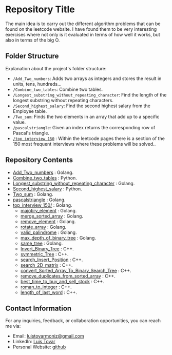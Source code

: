 # Repository Title

The main idea is to carry out the different algorithm problems that can be found on the leetcode website. I have found them to be very interesting exercises where not only is it evaluated in terms of how well it works, but also in terms of the big O.

## Folder Structure

Explanation about the project's folder structure:

- `/Add_Two_numbers`: Adds two arrays as integers and stores the result in units, tens, hundreds...
- `/Combine_two_tables`: Combine two tables.
- `/Longest_substring_without_repeating_character`: Find the length of the longest substring without repeating characters.
- `/Second_highest_salary`: Find the second highest salary from the Employee table.
- `/Two_sum`: Finds the two elements in an array that add up to a specific value.
- `/pascalstriangle`: Given an index returns the corresponding row of Pascal's triangle.
- [`/top_interview_150`](https://github.com/ltovarm/leetcode/tree/master/top_interview_150) : Within the leetcode pages there is a section of the 150 most frequent interviews where these problems will be solved..

## Repository Contents

- [Add_Two_numbers](https://github.com/ltovarm/leetcode/tree/master/Add_Two_numbers) : Golang.
- [Combine_two_tables](https://github.com/ltovarm/leetcode/tree/master/Combine_two_tables) : Python.
- [Longest_substring_without_repeating_character](https://github.com/ltovarm/leetcode/tree/master/Longest_substring_without_repeating_character) : Golang.
- [Second_highest_salary](https://github.com/ltovarm/leetcode/tree/master/Second_highest_salary) : Python.
- [Two_sum](https://github.com/ltovarm/leetcode/tree/master/Two_sum) : Golang.
- [pascalstriangle](https://github.com/ltovarm/leetcode/tree/master/pascalstriangle) : Golang.
- [top_interview_150/](https://github.com/ltovarm/leetcode/tree/master/top_interview_150) : Golang.
  - [majotiry_element](https://github.com/ltovarm/leetcode/tree/master/top_interview_150/majotiry_element) : Golang.
  - [merge_sorted_array](https://github.com/ltovarm/leetcode/tree/master/top_interview_150/merge_sorted_array) : Golang.
  - [remove_element](https://github.com/ltovarm/leetcode/tree/master/top_interview_150/remove_element) : Golang.
  - [rotate_array](https://github.com/ltovarm/leetcode/tree/master/top_interview_150/rotate_array) : Golang.
  - [valid_palindrome](https://github.com/ltovarm/leetcode/tree/master/top_interview_150/valid_palindrome) : Golang.
  - [max_depth_of_binary_tree](https://github.com/ltovarm/leetcode/tree/master/top_interview_150/max_depth_of_binary_tree) : Golang.
  - [same_tree](https://github.com/ltovarm/leetcode/tree/master/top_interview_150/same_tree) : Golang.
  - [Invert_Binary_Tree](https://github.com/ltovarm/leetcode/tree/master/top_interview_150/Invert_Binary_Tree) : C++.
  - [symmetric_Tree](https://github.com/ltovarm/leetcode/tree/master/top_interview_150/symmetric_Tree) : C++.
  - [search_Insert_Position](<https://github.com/ltovarm/leetcode/tree/master/top_interview_150/search_Insert_Positione>) : C++.
  - [search_2D_matrix](<https://github.com/ltovarm/leetcode/tree/master/top_interview_150/search_2D_matrix>) : C++.
  - [convert_Sorted_Array_To_Binary_Search_Tree](<https://github.com/ltovarm/leetcode/tree/master/top_interview_150/convert_Sorted_Array_To_Binary_Search_Tree>) : C++.
  - [remove_duplicates_from_sorted_array](https://github.com/ltovarm/leetcode/tree/master/top_interview_150/remove_duplicates_from_sorted_array) : C++.
  - [best_time_to_buy_and_sell_stock](https://github.com/ltovarm/leetcode/tree/master/top_interview_150/best_time_to_buy_and_sell_stock) : C++.
  - [roman_to_integer](https://github.com/ltovarm/leetcode/tree/master/top_interview_150/roman_to_integer) : C++.
  - [length_of_last_word](https://github.com/ltovarm/leetcode/tree/master/top_interview_150/length_of_last_word) : C++.

## Contact Information

For any inquiries, feedback, or collaboration opportunities, you can reach me via:

- Email: [luistovarmoniz@gmail.com](mailto:luistovarmoniz@gmail.com)
- LinkedIn: [Luis Tovar](https://www.linkedin.com/in/ltovarmoniz)
- Personal Website: [github](https://github.com/ltovarm)
